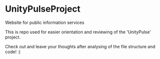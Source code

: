 # UnityPulseProject
Website for public information services

This is repo used for easier orientation and reviewing of the 'UnityPulse' project.

Check out and leave your thoughts after analysing of the file structure and code! :)
